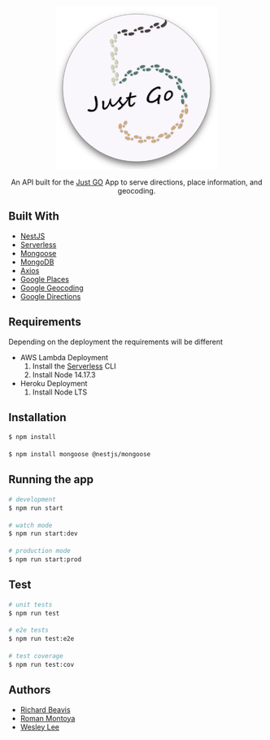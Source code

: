 <p align="center">
  <a href="https://github.com/brianlee9090/CC24-seniorprojectfront" target="blank"><img src="./logo.png" width="320" alt="Just Go Logo" /></a>
</p>

  <p align="center">An API built for the <a href="https://github.com/brianlee9090/CC24-seniorprojectfront" target="_blank"> Just GO</a> App to serve directions, place information, and geocoding.</p>


## Built With
 - [NestJS](https://nestjs.com)
 - [Serverless](https://www.serverless.com/) 
 - [Mongoose](https://mongoosejs.com/)
 - [MongoDB](https://www.mongodb.com/)
 - [Axios](https://axios-http.com/docs/intro)
 - [Google Places](https://developers.google.com/maps/documentation/places/web-service/overview)
 - [Google Geocoding](https://developers.google.com/maps/documentation/geocoding/start)
 - [Google Directions](https://developers.google.com/maps/documentation/directions/overview)

## Requirements
Depending on the deployment the requirements will be different
- AWS Lambda Deployment
  1. Install the [Serverless](https://www.serverless.com/) CLI
  2. Install Node 14.17.3
- Heroku Deployment
  1. Install Node LTS
  

## Installation

```bash
$ npm install

$ npm install mongoose @nestjs/mongoose
```

## Running the app

```bash
# development
$ npm run start

# watch mode
$ npm run start:dev

# production mode
$ npm run start:prod
```

## Test

```bash
# unit tests
$ npm run test

# e2e tests
$ npm run test:e2e

# test coverage
$ npm run test:cov
```

## Authors

- [Richard Beavis](https://github.com/richardpbCC)
- [Roman Montoya](https://github.com/Roman4u)
- [Wesley Lee](https://github.com/leewes5928)
